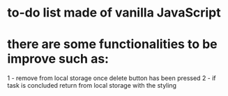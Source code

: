 # to-do list made of vanilla JavaScript

# there are some functionalities to be improve such as:

1 - remove from local storage once delete button has been pressed
2 - if task is concluded return from local storage with the styling
